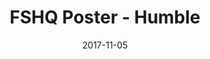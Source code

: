 ---
setID: 12
path: /product/fshq-poster-humble
date: 2017-11-05
title: FSHQ Poster - Humble
description: Museum-Quality Poster. Thick, durable, matte perfection, shouting out your message.
price: '400.00'
image1024: https://psdwizard.github.io/fullstackhq-paymongo/assets/FSHQPoster-Humble-1024.png
image150: https://psdwizard.github.io/fullstackhq-paymongo/assets/FSHQPoster-Humble-150.png
image300: https://psdwizard.github.io/fullstackhq-paymongo/assets/FSHQPoster-Humble-300.png
altText: product image
weight: '200 g'
dimensions: ''
materials: ''
OtherInfo: Lorem ipsum dolor sit amet, consectetur adipiscing elit. Curabitur 
---